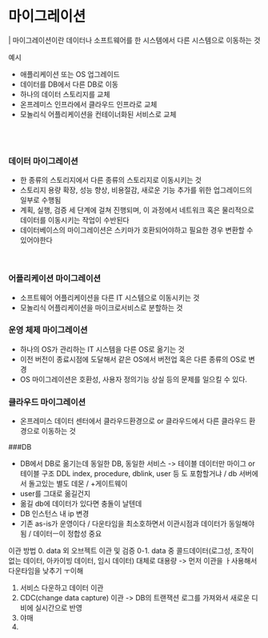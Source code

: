 # 마이그레이션

| 마이그레이션이란 데이터나 소프트웨어를 한 시스템에서 다른 시스템으로 이동하는 것

예시
- 애플리케이션 또는 OS 업그레이드
- 데이터를 DB에서 다른 DB로 이동
- 하나의 데이터 스토리지를 교체
- 온프레미스 인프라에서 클라우드 인프라로 교체
- 모놀리식 어플리케이션을 컨테이너화된 서비스로 교체


<br>
<br>

### 데이터 마이그레이션
- 한 종류의 스토리지에서 다른 종류의 스토리지로 이동시키는 것
- 스토리지 용량 확장, 성능 향상, 비용절감, 새로운 기능 추가를 위한 업그레이드의 일부로 수행됨
- 계획, 실행, 검증 세 단계에 걸쳐 진행되며, 이 과정에서 네트워크 혹은 물리적으로 데이터를 이동시키는 작업이 수반된다
- 데이터베이스의 마이그레이션은 스키마가 호환되어야하고 필요한 경우 변환할 수 있어야한다

<br>


### 어플리케이션 마이그레이션
- 소프트웨어 어플리케이션을 다른 IT 시스템으로 이동시키는 것
- 모놀리식 어플리케이션을 마이크로서비스로 분할하는 것

### 운영 체제 마이그레이션
- 하나의 OS가 관리하는 IT 시스템을 다른 OS로 옮기는 것
- 이전 버전이 종료시점에 도달해서 같은 OS에서 버전업 혹은 다른 종류의 OS로 변경
- OS 마이그레이션은 호환성, 사용자 정의기능 상실 등의 문제를 일으킬 수 있다.

### 클라우드 마이그레이션
- 온프레미스 데이터 센터에서 클라우드환경으로 or 클라우드에서 다른 클라우드 환경으로 이동하는 것

###DB
- DB에서 DB로 옮기는데 동일한 DB, 동일한 서비스 -> 테이블 데이터만 마이그 or 테이블 구조 DDL index, procedure, dblink, user 등 도 포함할거냐 / db 서버에서 돌고있는 별도 데몬 / +게이트웨이
- user를 그대로 옮길건지
- 옮길 db에 데이터가 있다면 충돌이 날텐데
- DB 인스턴스 내 ip 변경
- 기존 as-is가 운영이다 / 다운타임을 최소호하면서 이관시점과 데이터가 동일해야됨 / 데이터ㅡ이 정합성 중요

이관 방법
0. data 외 오브젝트 이관 및 검증
0-1. data 중 콜드데이터(로그성, 조작이 없는 데이터, 아카이빙 데이터, 임시 데이터) 대체로 대용량 -> 먼저 이관을 ㅏ사용해서 다운타임을 낮추기 ㅜ이해
1. 서비스 다운하고 데이터 이관
2. CDC(change data capture) 이관 -> DB의 트랜잭션 로그를 가져와서 새로운 디비에 실시간으로 반영
3. 야매
4. 

